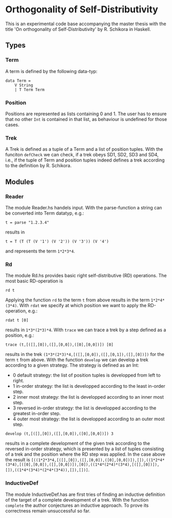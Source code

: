 # Orthogonality of Self-Distributivity

This is an experimental code base accompanying the master thesis with the title 'On orthogonality of Self-Distributivity' by R. Schikora in Haskell.

## Types

### Term

A term is defined by the following data-typ:

```
data Term = 
    V String
    | T Term Term
```

### Position

Positions are represented as lists containing 0 and 1. The user has to ensure that no other `Int` 
is contained in that list, as behaviour is undefined for those cases. 

### Trek

A Trek is defined as a tuple of a Term and a list of position tuples. With the funciton `defCheck` we can check, if a trek obeys SD1, SD2, SD3 and SD4,
i.e., if the tuple of Term and position tuples indeed defines a trek according to the definition by R. Schikora.

## Modules

### Reader

The module Reader.hs handels input. With the parse-function a string can be converted into Term datatyp, e.g.:

```
t = parse "1.2.3.4"
```

results in 

```
t = T (T (T (V '1') (V '2')) (V '3')) (V '4')
```

and represents the term `1*2*3*4`.

### Rd

The module Rd.hs provides basic right self-distributive (RD) operations. The most basic RD-operation is

```
rd t
```

Applying the function `rd` to the term `t` from above results in the term `1*2*4*(3*4)`. With `rdat` we specify at which position we want to apply the RD-operation, e.g.:

```
rdat t [0]
```

results in `1*3*(2*3)*4`. With `trace` we can trace a trek by a step defined as a position, e.g.:

```
trace (t,[([],[0]),([],[0,0]),([0],[0,0])]) [0]
```

results in the trek `(1*3*(2*3)*4,[([],[0,0]),([],[0,1]),([],[0])])` for the term `t` from above. With the function `develop` we can develop a trek according to a given strategy. The strategy is defined as an Int:
- 0 default strategy: the list of position tuples is developped from left to right.
- 1 in-order strategy: the list is developped according to the least in-order step.
- 2 inner most strategy: the list is developped according to an inner most step.
- 3 reversed in-order strategy: the list is developped according to the greatest in-order step.
- 4 outer most strategy: the list is developped according to an outer most step.

```
develop (t,[([],[0]),([],[0,0]),([0],[0,0])]) 3
```

results in a complete development of the given trek according to the reversed in-order strategy, which is presented by a list of tuples consisting of a trek and the position where the RD step was applied. In the case above the result is `[((1*2*3*4,[([],[0]),([],[0,0]),([0],[0,0])]),[]),((1*2*4*(3*4),[([0],[0,0]),([],[0,0])]),[0]),((1*4*(2*4)*(3*4),[([],[0])]),[]),((1*4*(3*4)*(2*4*(3*4)),[]),[])]`.

### InductiveDef

The module InductiveDef.has are first tries of finding an inductive definition of the target of a complete development of a trek. With the function `complete` the author conjectures an inductive approach. To prove its correctness remain unsuccessful so far.
